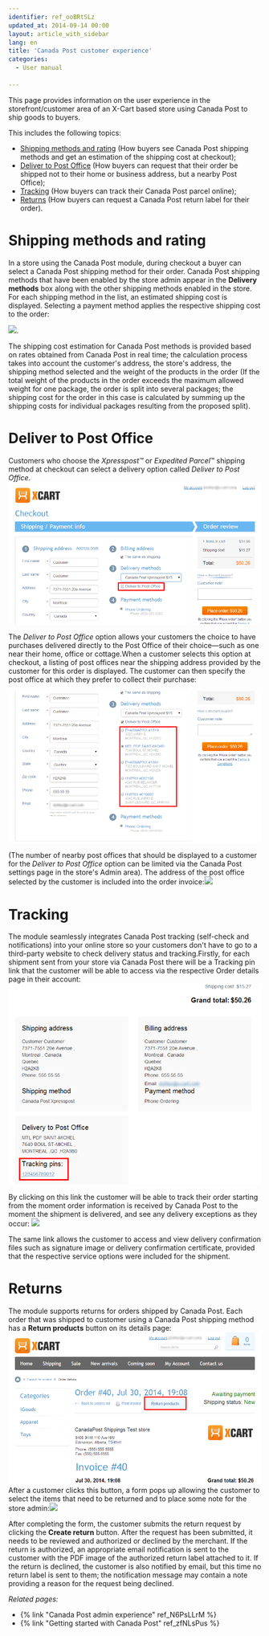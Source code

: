 ```yaml
---
identifier: ref_ooBRtSLz
updated_at: 2014-09-14 00:00
layout: article_with_sidebar
lang: en
title: 'Canada Post customer experience'
categories:
  - User manual

---
```



This page provides information on the user experience in the storefront/customer area of an X-Cart based store using Canada Post to ship goods to buyers.

This includes the following topics:

*   [Shipping methods and rating](#shipping-methods-and-rating) (How buyers see Canada Post shipping methods and get an estimation of the shipping cost at checkout);
*   [Deliver to Post Office](#deliver-to-post-office) (How buyers can request that their order be shipped not to their home or business address, but a nearby Post Office);
*   [Tracking](#tracking) (How buyers can track their Canada Post parcel online);
*   [Returns](#returns) (How buyers can request a Canada Post return label for their order).

# Shipping methods and rating

In a store using the Canada Post module, during checkout a buyer can select a Canada Post shipping method for their order. Canada Post shipping methods that have been enabled by the store admin appear in the **Delivery methods** box along with the other shipping methods enabled in the store. For each shipping method in the list, an estimated shipping cost is displayed. Selecting a payment method applies the respective shipping cost to the order:

![]({{site.baseurl}}/attachments/7505658/7602813.png?effects=drop-shadow).

The shipping cost estimation for Canada Post methods is provided based on rates obtained from Canada Post in real time; the calculation process takes into account the customer's address, the store's address, the shipping method selected and the weight of the products in the order (If the total weight of the products in the order exceeds the maximum allowed weight for one package, the order is split into several packages; the shipping cost for the order in this case is calculated by summing up the shipping costs for individual packages resulting from the proposed split).

# Deliver to Post Office

Customers who choose the _Xpresspost™_ or _Expedited Parcel_™ shipping method at checkout can select a delivery option called _Deliver to Post Office_. ![](attachments/7505658/7602816.png?effects=drop-shadow)

The _Deliver to Post Office_ option allows your customers the choice to have purchases delivered directly to the Post Office of their choice—such as one near their home, office or cottage.When a customer selects this option at checkout, a listing of post offices near the shipping address provided by the customer for this order is displayed. The customer can then specify the post office at which they prefer to collect their purchase:

![](attachments/7505658/7602815.png?effects=drop-shadow)

(The number of nearby post offices that should be displayed to a customer for the _Deliver to Post Office_ option can be limited via the Canada Post settings page in the store's Admin area). The address of the post office selected by the customer is included into the order invoice:![]({{site.baseurl}}/attachments/7505658/7602818.png?effects=drop-shadow)

# Tracking

The module seamlessly integrates Canada Post tracking (self-check and notifications) into your online store so your customers don't have to go to a third-party website to check delivery status and tracking.Firstly, for each shipment sent from your store via Canada Post there will be a Tracking pin link that the customer will be able to access via the respective Order details page in their account:![](attachments/7505658/7602819.png?effects=drop-shadow)

By clicking on this link the customer will be able to track their order starting from the moment order information is received by Canada Post to the moment the shipment is delivered, and see any delivery exceptions as they occur: ![]({{site.baseurl}}/attachments/7505658/7602811.png?effects=drop-shadow)

The same link allows the customer to access and view delivery confirmation files such as signature image or delivery confirmation certificate, provided that the respective service options were included for the shipment.

# Returns

The module supports returns for orders shipped by Canada Post. Each order that was shipped to customer using a Canada Post shipping method has a **Return products** button on its details page:![](attachments/7505658/7602824.png?effects=drop-shadow)After a customer clicks this button, a form pops up allowing the customer to select the items that need to be returned and to place some note for the store admin:![]({{site.baseurl}}/attachments/7505658/7602825.png?effects=drop-shadow)

After completing the form, the customer submits the return request by clicking the **Create return** button. After the request has been submitted, it needs to be reviewed and authorized or declined by the merchant. If the return is authorized, an appropriate email notification is sent to the customer with the PDF image of the authorized return label attached to it. If the return is declined, the customer is also notified by email, but this time no return label is sent to them; the notification message may contain a note providing a reason for the request being declined.

_Related pages:_

*   {% link "Canada Post admin experience" ref_N6PsLLrM %}
*   {% link "Getting started with Canada Post" ref_zfNLsPus %}
